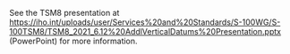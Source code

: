 See the TSM8 presentation at https://iho.int/uploads/user/Services%20and%20Standards/S-100WG/S-100TSM8/TSM8_2021_6.12%20AddlVerticalDatums%20Presentation.pptx (PowerPoint) for more information.
